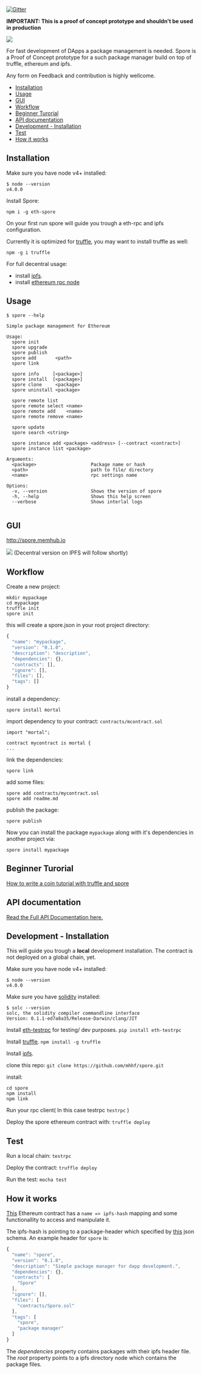 
[![Gitter](https://badges.gitter.im/Join%20Chat.svg)](https://gitter.im/mhhf/spore?utm_source=badge&utm_medium=badge&utm_campaign=pr-badge&utm_content=body_badge)

**IMPORTANT: This is a proof of concept prototype and shouldn't be used in production**

![](named_logo.png)

For fast development of DApps a package management is needed. 
Spore is a Proof of Concept prototype for a such package manager build on top of truffle, ethereum and ipfs.

Any form on Feedback and contribution is highly wellcome.


- [Installation](#installation)
- [Usage](#usage)
- [GUI](#gui)
- [Workflow](#workflow)
- [Beginner Turorial](#beginner-turorial)
- [API documentation](#api-documentation)
- [Development - Installation](#development---installation)
- [Test](#test)
- [How it works](#how-it-works)


## Installation

Make sure you have node v4+ installed:
```
$ node --version
v4.0.0
```

Install Spore: 
```
npm i -g eth-spore
```

On your first run spore will guide you trough a eth-rpc and ipfs configuration.

Currently it is optimized for [truffle](https://github.com/ConsenSys/truffle), you may want to install truffle as well: 
```
npm -g i truffle
```

For full decentral usage:

* install [ipfs](https://ipfs.io/docs/install/).
* install [ethereum rpc node](https://ipfs.io/docs/install/)

## Usage

```
$ spore --help

Simple package management for Ethereum

Usage:
  spore init
  spore upgrade
  spore publish 
  spore add       <path>
  spore link
  
  spore info     [<package>]
  spore install  [<package>]
  spore clone     <package>
  spore uninstall <package>
  
  spore remote list
  spore remote select <name>
  spore remote add    <name>
  spore remote remove <name>
  
  spore update
  spore search <string>
  
  spore instance add <package> <address> [--contract <contract>]
  spore instance list <package>
  
Arguments:
  <package>                    Package name or hash
  <path>                       path to file/ directory
  <name>                       rpc settings name
  
Options:
  -v, --version                Shows the version of spore
  -h, --help                   Shows this help screen
  --verbose                    Shows interlal logs


```

## GUI
http://spore.memhub.io

![](gui.png)
(Decentral version on IPFS will follow shortly)

## Workflow
Create a new project:
```
mkdir mypackage 
cd mypackage
truffle init
spore init
```

this will create a spore.json in your root project directory:
```js
{
  "name": "mypackage",
  "version": "0.1.0",
  "description": "description",
  "dependencies": {},
  "contracts": [],
  "ignore": [],
  "files": [],
  "tags": []
}
```

install a dependency:
```
spore install mortal
```

import dependency to your contract: `contracts/mcontract.sol`
```
import "mortal";

contract mycontract is mortal {
...

```

link the dependencies:
```
spore link
```

add some files:
```
spore add contracts/mycontract.sol
spore add readme.md
```

publish the package:
```
spore publish
```

Now you can install the package `mypackage` along with it's dependencies in another project via:
```
spore install mypackage
```
## Beginner Turorial

[How to write a coin tutorial with truffle and spore](doc/coin_tutorial.md)

## API documentation

[Read the Full API Documentation here.](doc/api.md)


## Development - Installation
This will guide you trough a **local** development installation. The contract is not deployed on a global chain, yet.

Make sure you have node v4+ installed:
```
$ node --version
v4.0.0
```

Make sure you have [solidity](https://github.com/ethereum/cpp-ethereum/wiki) installed:

```
$ solc --version
solc, the solidity compiler commandline interface
Version: 0.1.1-ed7a8a35/Release-Darwin/clang/JIT
```

Install [eth-testrpc](https://github.com/ConsenSys/eth-testrpc) for testing/ dev purposes.
`pip install eth-testrpc`

Install [truffle](https://github.com/ConsenSys/truffle).
`npm install -g truffle`

Install [ipfs](https://ipfs.io/docs/install/).

clone this repo:
`git clone https://github.com/mhhf/spore.git`

install:
```
cd spore
npm install
npm link
```
Run your rpc client( In this case testrpc `testrpc` )

Deploy the spore ethereum contract with: `truffle deploy`


## Test
Run a local chain:
`testrpc`

Deploy the contract:
`truffle deploy`

Run the test:
`mocha test`

## How it works
[This](https://github.com/mhhf/spore/blob/master/contracts/Spore.sol) Ethereum contract has a ` name => ipfs-hash ` mapping and some functionallity to access and manipulate it.

The ipfs-hash is pointing to a package-header which specified by [this](https://github.com/mhhf/spore/blob/master/src/ipfs_spec.json) json schema.
An example header for `spore` is:
```js
{
  "name": "spore",
  "version": "0.1.0",
  "description": "Simple package manager for dapp development.",
  "dependencies": {},
  "contracts": [
    "Spore"
  ],
  "ignore": [],
  "files": [
    "contracts/Spore.sol"
  ],
  "tags": [
    "spore",
    "package manager"
  ]
}

```

The *dependencies* property contains packages with their ipfs header file.
The *root* property points to a ipfs directory node which contains the package files.
